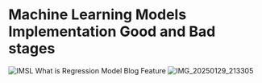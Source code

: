 # Machine Learning Models Implementation Good and Bad stages
![IMSL What is Regression Model Blog Feature](https://github.com/user-attachments/assets/be600d81-5040-49e2-ba43-d1ed330f47bf)
![IMG_20250129_213305](https://github.com/user-attachments/assets/0f963990-97d4-4d59-a33c-02f463bec94b)

